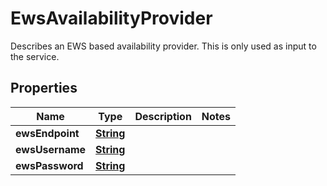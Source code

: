 

# EwsAvailabilityProvider

Describes an EWS based availability provider. This is only used as input to the service.

## Properties

| Name | Type | Description | Notes |
|------------ | ------------- | ------------- | -------------|
|**ewsEndpoint** | [**String**](String.md) |  |  |
|**ewsUsername** | [**String**](String.md) |  |  |
|**ewsPassword** | [**String**](String.md) |  |  |



